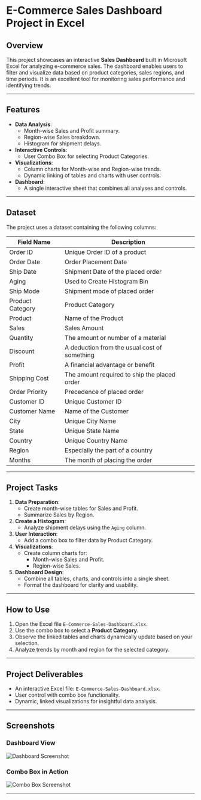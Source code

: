 # E-Commerce Sales Dashboard Project in Excel

## **Overview**
This project showcases an interactive **Sales Dashboard** built in Microsoft Excel for analyzing e-commerce sales. The dashboard enables users to filter and visualize data based on product categories, sales regions, and time periods. It is an excellent tool for monitoring sales performance and identifying trends.

---

## **Features**
- **Data Analysis**:
  - Month-wise Sales and Profit summary.
  - Region-wise Sales breakdown.
  - Histogram for shipment delays.
- **Interactive Controls**:
  - User Combo Box for selecting Product Categories.
- **Visualizations**:
  - Column charts for Month-wise and Region-wise trends.
  - Dynamic linking of tables and charts with user controls.
- **Dashboard**:
  - A single interactive sheet that combines all analyses and controls.

---

## **Dataset**
The project uses a dataset containing the following columns:

| **Field Name**       | **Description**                                    |
|-----------------------|----------------------------------------------------|
| Order ID             | Unique Order ID of a product                      |
| Order Date           | Order Placement Date                              |
| Ship Date            | Shipment Date of the placed order                 |
| Aging                | Used to Create Histogram Bin                      |
| Ship Mode            | Shipment mode of placed order                     |
| Product Category     | Product Category                                  |
| Product              | Name of the Product                               |
| Sales                | Sales Amount                                      |
| Quantity             | The amount or number of a material                |
| Discount             | A deduction from the usual cost of something      |
| Profit               | A financial advantage or benefit                  |
| Shipping Cost        | The amount required to ship the placed order      |
| Order Priority       | Precedence of placed order                        |
| Customer ID          | Unique Customer ID                                |
| Customer Name        | Name of the Customer                              |
| City                 | Unique City Name                                  |
| State                | Unique State Name                                 |
| Country              | Unique Country Name                               |
| Region               | Especially the part of a country                  |
| Months               | The month of placing the order                    |

---

## **Project Tasks**
1. **Data Preparation**:
   - Create month-wise tables for Sales and Profit.
   - Summarize Sales by Region.
2. **Create a Histogram**:
   - Analyze shipment delays using the `Aging` column.
3. **User Interaction**:
   - Add a combo box to filter data by Product Category.
4. **Visualizations**:
   - Create column charts for:
     - Month-wise Sales and Profit.
     - Region-wise Sales.
5. **Dashboard Design**:
   - Combine all tables, charts, and controls into a single sheet.
   - Format the dashboard for clarity and usability.

---

## **How to Use**
1. Open the Excel file `E-Commerce-Sales-Dashboard.xlsx`.
2. Use the combo box to select a **Product Category**.
3. Observe the linked tables and charts dynamically update based on your selection.
4. Analyze trends by month and region for the selected category.

---

## **Project Deliverables**
- An interactive Excel file: `E-Commerce-Sales-Dashboard.xlsx`.
- User control with combo box functionality.
- Dynamic, linked visualizations for insightful data analysis.

---

## **Screenshots**

### Dashboard View
![Dashboard Screenshot](images/dashboard.png)

### Combo Box in Action
![Combo Box Screenshot](images/combo-box.png)

---

